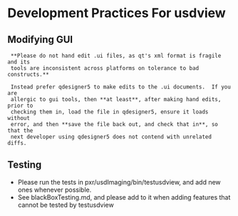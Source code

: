 # Development Practices For usdview

## Modifying GUI

     **Please do not hand edit .ui files, as qt's xml format is fragile and its
     tools are inconsistent across platforms on tolerance to bad constructs.**
     
     Instead prefer qdesigner5 to make edits to the .ui documents.  If you are 
     allergic to gui tools, then **at least**, after making hand edits, prior to
     checking them in, load the file in qdesigner5, ensure it loads without 
     error, and then **save the file back out, and check that in**, so that the
     next developer using qdesigner5 does not contend with unrelated diffs.
     


## Testing

- Please run the tests in pxr/usdImaging/bin/testusdview, and add new ones
  whenever possible.
- See blackBoxTesting.md, and please add to it when adding features that
  cannot be tested by testusdview
